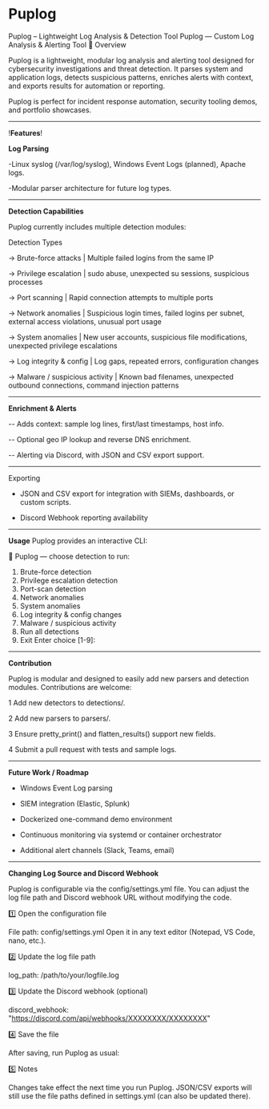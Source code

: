 # Puplog
Puplog – Lightweight Log Analysis &amp; Detection Tool
Puplog — Custom Log Analysis & Alerting Tool 🐶
Overview

Puplog is a lightweight, modular log analysis and alerting tool designed for cybersecurity investigations and threat detection. It parses system and application logs, detects suspicious patterns, enriches alerts with context, and exports results for automation or reporting.

Puplog is perfect for incident response automation, security tooling demos, and portfolio showcases.

------------------------------------------------------------------------------------------------------------------------------------------------------

!**Features**!

**Log Parsing**

-Linux syslog (/var/log/syslog), Windows Event Logs (planned), Apache logs.

-Modular parser architecture for future log types.

------------------------------------------------------------------------------------------------------------------------------------------------------

**Detection Capabilities**

Puplog currently includes multiple detection modules:

Detection Types

-> Brute-force attacks	          | Multiple failed logins from the same IP

-> Privilege escalation           | sudo abuse, unexpected su sessions, suspicious processes

-> Port scanning	                | Rapid connection attempts to multiple ports

-> Network anomalies	            | Suspicious login times, failed logins per subnet, external access violations, unusual port usage

-> System anomalies	              | New user accounts, suspicious file modifications, unexpected privilege escalations

-> Log integrity & config         | Log gaps, repeated errors, configuration changes

-> Malware / suspicious activity	| Known bad filenames, unexpected outbound connections, command injection patterns

------------------------------------------------------------------------------------------------------------------------------------------------------

**Enrichment & Alerts**

-- Adds context: sample log lines, first/last timestamps, host info.

-- Optional geo IP lookup and reverse DNS enrichment.

-- Alerting via Discord, with JSON and CSV export support.

------------------------------------------------------------------------------------------------------------------------------------------------------

Exporting

- JSON and CSV export for integration with SIEMs, dashboards, or custom scripts.
  
- Discord Webhook reporting availability
  
------------------------------------------------------------------------------------------------------------------------------------------------------

**Usage**
Puplog provides an interactive CLI:

🐶 Puplog — choose detection to run:
1) Brute-force detection
2) Privilege escalation detection
3) Port-scan detection
4) Network anomalies
5) System anomalies
6) Log integrity & config changes
7) Malware / suspicious activity
8) Run all detections
9) Exit
Enter choice [1-9]:

------------------------------------------------------------------------------------------------------------------------------------------------------

**Contribution**

Puplog is modular and designed to easily add new parsers and detection modules. Contributions are welcome:

1 Add new detectors to detections/.

2 Add new parsers to parsers/.

3 Ensure pretty_print() and flatten_results() support new fields.

4 Submit a pull request with tests and sample logs.

------------------------------------------------------------------------------------------------------------------------------------------------------

**Future Work / Roadmap**

- Windows Event Log parsing
  
- SIEM integration (Elastic, Splunk)
  
- Dockerized one-command demo environment
  
- Continuous monitoring via systemd or container orchestrator
  
- Additional alert channels (Slack, Teams, email)

------------------------------------------------------------------------------------------------------------------------------------------------------

**Changing Log Source and Discord Webhook**

Puplog is configurable via the config/settings.yml file. You can adjust the log file path and Discord webhook URL without modifying the code.

1️⃣ Open the configuration file

File path: config/settings.yml
Open it in any text editor (Notepad, VS Code, nano, etc.).

2️⃣ Update the log file path

log_path: /path/to/your/logfile.log

3️⃣ Update the Discord webhook (optional)

discord_webhook: "https://discord.com/api/webhooks/XXXXXXXX/XXXXXXXX"

4️⃣ Save the file

After saving, run Puplog as usual:

5️⃣ Notes

Changes take effect the next time you run Puplog.
JSON/CSV exports will still use the file paths defined in settings.yml (can also be updated there).
